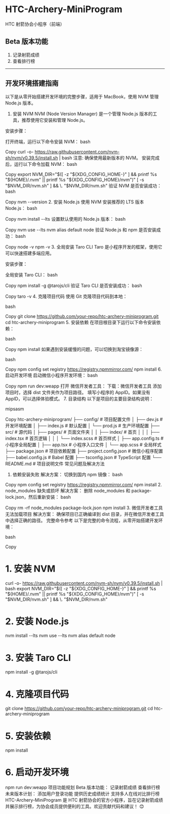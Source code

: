 # HTC-Archery-MiniProgram
HTC 射箭协会小程序（前端）

## Beta 版本功能
1. 记录射箭成绩
2. 查看排行榜

------------------

## 开发环境搭建指南
以下是从零开始搭建开发环境的完整步骤，适用于 MacBook，使用 NVM 管理 Node.js 版本。

1. 安装 NVM
NVM (Node Version Manager) 是一个管理 Node.js 版本的工具，推荐使用它安装和管理 Node.js。

安装步骤：

打开终端，运行以下命令安装 NVM：
bash

Copy
curl -o- https://raw.githubusercontent.com/nvm-sh/nvm/v0.39.5/install.sh | bash
注意: 确保使用最新版本的 NVM。
安装完成后，运行以下命令加载 NVM：
bash

Copy
export NVM_DIR="$([ -z "${XDG_CONFIG_HOME-}" ] && printf %s "${HOME}/.nvm" || printf %s "${XDG_CONFIG_HOME}/nvm")"
[ -s "$NVM_DIR/nvm.sh" ] && \. "$NVM_DIR/nvm.sh"
验证 NVM 是否安装成功：
bash

Copy
nvm --version
2. 安装 Node.js
使用 NVM 安装推荐的 LTS 版本 Node.js：
bash

Copy
nvm install --lts
设置默认使用的 Node.js 版本：
bash

Copy
nvm use --lts
nvm alias default node
验证 Node.js 和 npm 是否安装成功：
bash

Copy
node -v
npm -v
3. 全局安装 Taro CLI
Taro 是小程序开发的框架，使用它可以快速搭建多端应用。

安装步骤：

全局安装 Taro CLI：
bash

Copy
npm install -g @tarojs/cli
验证 Taro CLI 是否安装成功：
bash

Copy
taro -v
4. 克隆项目代码
使用 Git 克隆项目代码到本地：

bash

Copy
git clone https://github.com/your-repo/htc-archery-miniprogram.git
cd htc-archery-miniprogram
5. 安装依赖
在项目根目录下运行以下命令安装依赖：

bash

Copy
npm install
如果遇到安装缓慢的问题，可以切换到淘宝镜像源：

bash

Copy
npm config set registry https://registry.npmmirror.com/
npm install
6. 启动开发环境
启动微信小程序开发环境：
bash

Copy
npm run dev:weapp
打开 微信开发者工具：
下载：微信开发者工具
添加项目时，选择 dist 文件夹作为项目路径。
填写小程序的 AppID。如果没有 AppID，可以选择体验模式。
7. 目录结构
以下是项目的主要目录结构说明：

mipsasm

Copy
htc-archery-miniprogram/
├── config/                 # 项目配置文件
│   ├── dev.js              # 开发环境配置
│   ├── index.js            # 默认配置
│   └── prod.js             # 生产环境配置
├── src/                    # 源代码
│   ├── pages/              # 页面文件夹
│   │   ├── index/          # 首页
│   │   │   ├── index.tsx   # 首页逻辑
│   │   │   └── index.scss  # 首页样式
│   ├── app.config.ts       # 小程序全局配置
│   ├── app.tsx             # 小程序入口文件
│   └── app.scss            # 全局样式
├── package.json            # 项目依赖配置
├── project.config.json     # 微信小程序配置
├── babel.config.js         # Babel 配置
├── tsconfig.json           # TypeScript 配置
└── README.md               # 项目说明文件
常见问题及解决方法
1. 依赖安装失败
解决方案： 切换到国内 npm 镜像：
bash

Copy
npm config set registry https://registry.npmmirror.com/
npm install
2. node_modules 缺失或损坏
解决方案： 删除 node_modules 和 package-lock.json，然后重新安装：
bash

Copy
rm -rf node_modules package-lock.json
npm install
3. 微信开发者工具无法加载项目
解决方案： 确保项目已正确编译到 dist 目录，并在微信开发者工具中选择正确的路径。
完整命令参考
以下是完整的命令流程，从零开始搭建开发环境：

bash

Copy
# 1. 安装 NVM
curl -o- https://raw.githubusercontent.com/nvm-sh/nvm/v0.39.5/install.sh | bash
export NVM_DIR="$([ -z "${XDG_CONFIG_HOME-}" ] && printf %s "${HOME}/.nvm" || printf %s "${XDG_CONFIG_HOME}/nvm")"
[ -s "$NVM_DIR/nvm.sh" ] && \. "$NVM_DIR/nvm.sh"

# 2. 安装 Node.js
nvm install --lts
nvm use --lts
nvm alias default node

# 3. 安装 Taro CLI
npm install -g @tarojs/cli

# 4. 克隆项目代码
git clone https://github.com/your-repo/htc-archery-miniprogram.git
cd htc-archery-miniprogram

# 5. 安装依赖
npm install

# 6. 启动开发环境
npm run dev:weapp
项目功能规划
Beta 版本功能：
记录射箭成绩
查看排行榜
未来版本计划：
添加用户登录功能
提供历史成绩统计
支持多人在线对比排行榜
HTC-Archery-MiniProgram 是 HTC 射箭协会的官方小程序，旨在记录射箭成绩并展示排行榜，为协会成员提供便利的工具。欢迎贡献代码和建议！ 😊
